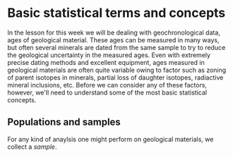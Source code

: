 # Basic statistical terms and concepts
In the lesson for this week we will be dealing with geochronological data, ages of geological material.
These ages can be measured in many ways, but often several minerals are dated from the same sample to try to reduce the geological uncertainty in the measured ages.
Even with extremely precise dating methods and excellent equipment, ages measured in geological materials are often quite variable owing to factor such as zoning of parent isotopes in minerals, partial loss of daughter isotopes, radiactive mineral inclusions, etc.
Before we can consider any of these factors, however, we'll need to understand some of the most basic statistical concepts.

## Populations and samples
For any kind of anaylsis one might perform on geological materials, we collect a *sample*. 

